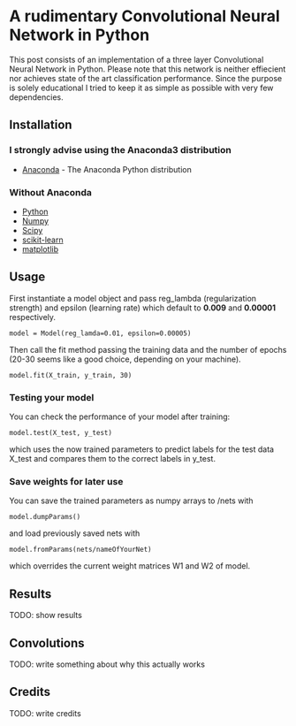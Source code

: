 
# A rudimentary Convolutional Neural Network in Python
This post consists of an implementation of a three layer Convolutional Neural Network in Python. Please note that this network is neither effiecient nor achieves state of the art classification performance. Since the purpose is solely educational I tried to keep it as simple as possible with very few dependencies.

## Installation
### I strongly advise using the Anaconda3 distribution

* [Anaconda](https://www.continuum.io/downloads) - The Anaconda Python distribution

### Without Anaconda
* [Python](https://www.python.org/)
* [Numpy](http://www.scipy.org/scipylib/download.html)
* [Scipy](http://www.scipy.org/scipylib/download.html)
* [scikit-learn](http://scikit-learn.org/stable/install.html)
* [matplotlib](http://matplotlib.org/users/installing.html)

## Usage
First instantiate a model object and pass reg_lambda (regularization strength) and epsilon (learning rate) which default to **0.009** and **0.00001** respectively.
```
model = Model(reg_lamda=0.01, epsilon=0.00005)
```
Then call the fit method passing the training data and the number of epochs (20-30 seems like a good choice, depending on your machine).
```
model.fit(X_train, y_train, 30)
```
### Testing your model
You can check the performance of your model after training:
```
model.test(X_test, y_test)
```
which uses the now trained parameters to predict labels for the test data X_test and compares them to the correct labels in y_test.
### Save weights for later use
You can save the trained parameters as numpy arrays to /nets with
```
model.dumpParams()
```
and load previously saved nets with
```
model.fromParams(nets/nameOfYourNet)
```
which overrides the current weight matrices W1 and W2 of model.

## Results
TODO: show results

## Convolutions
TODO: write something about why this actually works

## Credits 
TODO: write credits

